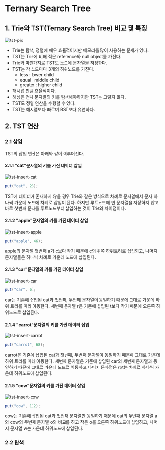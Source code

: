 # Ternary Search Tree

## 1. Trie와 TST(Ternary Search Tree) 비교 및 특징

![tst-pic](https://github.com/walbatrossw/java-data-structures/blob/master/ch14-ternary-search-tree/img/tst-pic.png?raw=true)

- Trie는 탐색, 정렬에 매우 효율적이지만 메모리를 많이 사용하는 문제가 있다.
- TST는 Trie에 비해 적은 reference와 null object를 가진다.
- Trie와 마찬가지로 TST도 노드에 문자열을 저장한다.
- TST는 각 노드마다 3개의 하위노드를 가진다.
    - less : lower child
    - equal : middle child
    - greater : higher child
- 해시맵 만큼 효율적이다.
- 해싱은 전체 문자열의 키를 탐색해야하지만 TST는 그렇지 않다.
- TST도 정렬 연산을 수행할 수 있다.
- TST는 해시맵보다 빠르며 BST보다 유연하다.

## 2. TST 연산

### 2.1 삽입

TST의 삽입 연산은 아래와 같이 이루어진다.

#### 2.1.1 "cat"문자열의 키를 가진 데이터 삽입

![tst-insert-cat](https://github.com/walbatrossw/java-data-structures/blob/master/ch14-ternary-search-tree/img/tst-insert-cat.gif?raw=true)

```java
put("cat", 23);
```

TST에 데이터가 존재하지 않을 경우 Trie와 같은 방식으로 차례로 문자열에서 문자 하나씩 가운데 노드에 차례로
삽입이 된다. 하지만 루트노드에 빈 문자열을 저장하지 않고 바로 첫번째 문자를 루트노드부터 삽입하는 것이
Trie와 차이점이다.

#### 2.1.2 "apple"문자열의 키를 가진 데이터 삽입

![tst-insert-apple](https://github.com/walbatrossw/java-data-structures/blob/master/ch14-ternary-search-tree/img/tst-insert-apple.gif?raw=true)

```java
put("apple", 46);
```

apple의 문자열 첫번째 a가 c보다 작기 때문에 c의 왼쪽 하위트리로 삽입되고, 나머지 문자열들은 하나씩 차례로
가운데 노드에 삽입된다.

#### 2.1.3 "car"문자열의 키를 가진 데이터 삽입

![tst-insert-car](https://github.com/walbatrossw/java-data-structures/blob/master/ch14-ternary-search-tree/img/tst-insert-car.gif?raw=true)

```java
put("car", 6);
```

car는 기존에 삽입된 cat과 첫번째, 두번째 문자열이 동일하기 때문에 그대로 가운데 하위 트리를 따라 이동한다.
세번째 문자열 r은 기존에 삽입된 t보다 작기 때문에 오른쪽 하위노드로 삽입된다.

#### 2.1.4 "carrot"문자열의 키를 가진 데이터 삽입

![tst-insert-carrot](https://github.com/walbatrossw/java-data-structures/blob/master/ch14-ternary-search-tree/img/tst-insert-carrot.gif?raw=true)

```java
put("carrot", 68);
```

carrot은 기존에 삽입된 cat과 첫번째, 두번째 문자열이 동일하기 때문에 그대로 가운데 하위 트리를 따라 이동한다.
세번째 문자열은 기존에 삽입된 car의 세번째 문자열과 동일하기 때문에 그대로 가운데 노드로 이동하고 나머지
문자열은 rot는 차례로 하나씩 가운데 하위노드에 삽입된다.

#### 2.1.5 "cow"문자열의 키를 가진 데이터 삽입

![tst-insert-cow](https://github.com/walbatrossw/java-data-structures/blob/master/ch14-ternary-search-tree/img/tst-insert-apple.gif?raw=true)

```java
put("cow", 112);
```

cow는 기존에 삽입된 cat과 첫번째 문자열만 동일하기 때문에 cat의 두번째 문자열 a와 cow의 두번째 문자열 o와
비교를 하고 작은 o를 오른쪽 하위노드에 삽입하고, 나머지 문자열 w는 가운데 하위노드에 삽입된다.

### 2.2 탐색
